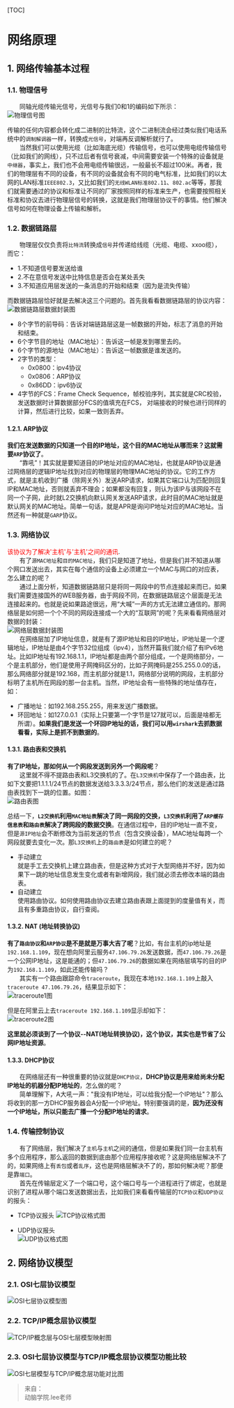 [TOC]

# 网络原理

##  1. 网络传输基本过程
###  1.1. 物理信号  
  同轴光缆传输光信号，光信号与我们0和1的编码如下所示：  
![物理信号图](images/物理信号.png)  

传输的任何内容都会转化成二进制的比特流，这个二进制流会经过类似我们电话系统中的`调制解调器`一样，转换成`光信号`，对端再反调解析就行了。  
  当然我们可以使用光缆（比如海底光缆）传输信号，也可以使用电缆传输信号（比如我们的网线），只不过后者有信号衰减，中间需要安装一个特殊的设备就是`中继器`，事实上，我们也不会用电缆传输很远，一般最长不超过100米。再者，我们的物理层有不同的设备，有不同的设备就会有不同的电气标准，比如我们的以太网的LAN标准`IEEE802.3`，又比如我们的`无线WLAN标准802.11`、`802.ac`等等，那我们就需要通过的协议和标准让不同的厂家按照同样的标准来生产，也需要按照相关标准和协议去进行物理层信号的转换，这就是我们物理层协议干的事情。他们解决信号如何在物理设备上传输和解析。

###  1.2. 数据链路层
  物理层仅仅负责将`比特流`转换成`信号`并传递给线缆（光缆、电缆、xxoo缆），而它：  
* 1.不知道信号要发送给谁  
* 2.不在意信号发送中比特信息是否会在某处丢失  
* 3.不知道应用层发送的一条消息的开始和结束（因为是流失传输）

而数据链路层恰好就是去解决这三个问题的。首先我看看数据链路层的协议内容：  
![数据链路层数据封装图](images/数据链路层数据封装.png)
* 8个字节的前导码：告诉对端链路层这是一帧数据的开始，标志了消息的开始和结束。
* 6个字节目的地址（MAC地址）：告诉这一帧是发到哪里去的。
* 6个字节的源地址（MAC地址）：告诉这一帧数据是谁发送的。
* 2字节的类型：
    * 0x0800：ipv4协议
    * 0x0806：ARP协议
    * 0x86DD：ipv6协议  
* 4字节的FCS：Frame Check Sequence，帧校验序列，其实就是CRC校验，发送数据时计算数据部分FCS的值填充在FCS， 对端接收的时候也进行同样的计算，然后进行比较，如果一致则丢弃。

####  1.2.1. ARP协议  
**我们在发送数据的只知道一个目的IP地址，这个目的MAC地址从哪而来？这就需要`ARP`协议了**。  
  “靠吼”！其实就是要知道目的IP地址对应的MAC地址，也就是ARP协议是通过网络层的逻辑IP地址找到对应的物理层的物理MAC地址的协议。它的工作方式，就是主机收到广播（除网关外）发送ARP请求，如果其它端口认为匹配则回复IP和MAC地址，否则就丢弃不理会；如果都没有回复，则认为该IP与该网段不在同一个子网，此时就L2交换机向默认网关发送ARP请求，此时目的MAC地址就是默认网关的MAC地址。简单一句话，就是APR是询问IP地址对应的MAC地址。当然还有一种就是`GARP`协议。

###  1.3. 网络协议   
<font color=red>该协议为了解决'主机'与'主机'之间的通讯</font>.  
  有了`源MAC地址`和`目的MAC地址`，我们只是知道了地址，但是我们并不知道从哪个网口发送出去，其实在每个通信的设备上必须建立一个MAC与网口的对应表，怎么建立的呢？  
  通过上面分析，知道数据链路层只是将同一网段中的节点连接起来而已，如果我们需要连接国外的WEB服务器，由于网段不同，在数据链路层这个层面是无法连接起来的。也就是说如果路途很远，用“大喊”一声的方式无法建立通信的。那网络层是如何把一个个不同的网段连接成一个大的“互联网”的呢？先来看看网络层对数据的封装：  
![网络层数据封装图](images/网络层数据封装.png)  
  在网络层加了IP地址信息，就是有了源IP地址和目的IP地址，IP地址是一个逻辑地址，IP地址是由4个字节32位组成（ipv4），当然开篇我们就介绍了有IPv6地址。比如IP地址有192.168.1.1，IP地址都是由两个部分组成，一个是网络部分，一个是主机部分，他们是使用子网掩码区分的，比如子网掩码是255.255.0.0的话，那么网络部分就是192.168，而主机部分就是1.1，网络部分说明的网段，主机部分标明了主机所在网段的那一台主机。当然，IP地址会有一些特殊的地址值存在，如：
* 广播地址：如192.168.255.255，用来发送广播数据。
* 环回地址：如127.0.0.1（实际上只要第一个字节是127就可以，后面是啥都无所谓）。**如果我们是发送一个环回IP地址的话，我们可以用`wirshark`去抓数据看看，实际上是抓不到数据的**。  

####  1.3.1. 路由表和交换机  
**有了IP地址，那如何从一个网段发送到另外一个网段呢**？  
  这里就不得不提路由表和L3交换机的了。在`L3交换机`中保存了一个路由表，比如下文要把1.1.1.1/24节点的数据发送给3.3.3.3/24节点，那么他们的发送是通过路由表找到下一跳的位置。如图：  
![路由表图](images/路由表.png)   

总结一下，**`L2交换机`利用`MAC地址表`解决了同一网段的交换，`L3交换机`利用了`ARP缓存信息表`和`路由表`解决了跨网段的数据交换**。在通信过程中，目的IP地址一直不变，但是`源IP地址`会不断修改为当前发送的节点（包含交换设备），MAC地址每跨一个网段就要去变化一次。那`L3交换机`上的`路由表`是如何建立的呢？ 

* 手动建立  
就是手工去交换机上建立路由表，但是这种方式对于大型网络并不好，因为如果下一跳的地址信息发生变化或者有新增网段，我们就必须去修改本端的路由表。
* 自动建立  
使用路由协议。如何使用路由协议去建立路由表跟上面提到的度量值有关，而且有多重路由协议，自行查阅。  

####  1.3.2. NAT (地址转换协议)
**有了`路由协议`和`ARP协议`是不是就是万事大吉了呢**？比如，有台主机的ip地址是`192.168.1.109`，现在想向阿里云服务`47.106.79.26`发送数据，而`47.106.79.26`是一个公网IP地址，这是能通的；但`47.106.79.26`的数据如果在网络层填写的目的IP为`192.168.1.109`，如此还能传输吗？  
  其实有一个路由跟踪命令`traceroute`，我现在本地`192.168.1.109`上敲入`traceroute 47.106.79.26`，结果显示如下：  
![traceroute1图](images/traceroute1.png)  

但是在阿里云上去`traceroute 192.168.1.109`显示却如下：  
![traceroute2图](images/traceroute2.png) 

**这里就必须谈到了一个协议--NAT(地址转换协议)，这个协议，其实也是节省了公网IP地址资源**。

####  1.3.3. DHCP协议
  在网络层还有一种很重要的协议就是`DHCP协议`，**DHCP协议是用来给尚未分配IP地址的机器分配IP地址的**，怎么做的呢？  
  简单理解下，A大吼一声："我没有IP地址，可以给我分配一个IP地址"？那么将收到的那一方DHCP服务器会A分配一个IP地址。特别要强调的是，**因为还没有一个IP地址，所以只能去广播一个分配IP地址的请求**。

###  1.4. 传输控制协议
  有了网络层，我们解决了`主机`与`主机`之间的通信，但是如果我们同一台主机有多个应用程序，那么返回的数据到底由那个应用程序接收呢？这是网络层解决不了的，如果网络上有`丢包`或者`乱序`，这也是网络层解决不了的，那如何解决呢？那便是靠`端口`。  
  首先在传输层定义了一个端口号，这个端口号与一个进程进行了绑定，也就是识别了进程从哪个端口发送数据出去，比如我们来看看传输层的`TCP协议`和`UDP协议`的报头： 
* TCP协议报头
![TCP协议格式图](images/TCP协议格式.png)

* UDP协议报头  
![UDP协议格式图](images/UDP协议格式.png)  

##  2. 网络协议模型 
###  2.1. OSI七层协议模型
![OSI七层协议模型图](images/OSI七层协议模型.png)

###  2.2. TCP/IP概念层协议模型  
![TCP/IP概念层与OSI七层模型映射图](images/TCPIP概念层与OSI七层模型映射.png)

###  2.3. OSI七层协议模型与TCP/IP概念层协议模型功能比较
![OSI七层模型与TCP/IP概念层功能对比图](images/OSI七层模型与TCPIP概念层功能对比.png)  

> 来自：  
> 动脑学院.lee老师